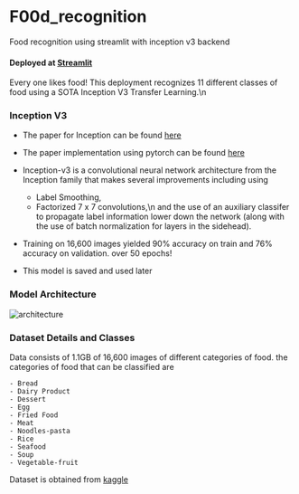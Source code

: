 # F00d_recognition
Food recognition using streamlit with inception v3 backend
#### Deployed at [Streamlit](https://share.streamlit.io/sirreajohn/f00d_recognition/f00d_recog_inception.py)
Every one likes food! This deployment recognizes 11 different classes of food using a SOTA Inception V3 Transfer Learning.\n

### Inception V3
- The paper for Inception can be found [here](https://arxiv.org/abs/1512.00567v3)

- The paper implementation using pytorch can be found [here](https://github.com/pytorch/vision/blob/6db1569c89094cf23f3bc41f79275c45e9fcb3f3/torchvision/models/inception.py#L64)

- Inception-v3 is a convolutional neural network architecture from the Inception family that makes several improvements including using 
  - Label Smoothing,
  - Factorized 7 x 7 convolutions,\n 
  and the use of an auxiliary classifer to propagate label information lower down the network (along with the use of batch normalization for layers in the sidehead).
- Training on 16,600 images yielded 90% accuracy on train and 76% accuracy on validation. over 50 epochs!
- This model is saved and used later

### Model Architecture

![architecture](https://github.com/sirreajohn/F00d_recognition/blob/master/inception_2.png)
### Dataset Details and Classes
Data consists of 1.1GB of 16,600 images of different categories of food.
the categories of food that can be classified are 

    - Bread
    - Dairy Product
    - Dessert
    - Egg
    - Fried Food
    - Meat
    - Noodles-pasta
    - Rice
    - Seafood
    - Soup
    - Vegetable-fruit
    
Dataset is obtained from [kaggle](https://www.kaggle.com/trolukovich/food11-image-dataset)
